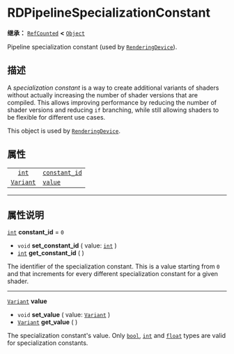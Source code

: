 <!-- ⚠ 请勿编辑本文件 ⚠ -->
<!-- 本文档使用脚本从 WeDot 引擎源码仓库生成。 -->
<!-- 生成脚本：https://github.com/WeDot-Engine/WeDot/tree/4.3/doc/tools/make_md.py； -->
<!-- 原文件：https://github.com/WeDot-Engine/WeDot/tree/4.3/doc/classes/RDPipelineSpecializationConstant.xml。 -->

<div id="_class_rdpipelinespecializationconstant"></div>

# RDPipelineSpecializationConstant

**继承：** [`RefCounted`](class_refcounted.md) **<** [`Object`](class_object.md)

Pipeline specialization constant (used by [`RenderingDevice`](class_renderingdevice.md)).

## 描述

A *specialization constant* is a way to create additional variants of shaders without actually increasing the number of shader versions that are compiled. This allows improving performance by reducing the number of shader versions and reducing `if` branching, while still allowing shaders to be flexible for different use cases.

This object is used by [`RenderingDevice`](class_renderingdevice.md).

## 属性

|||
|:-:|:--|
| [`int`](class_int.md)         | [`constant_id`](#class_rdpipelinespecializationconstant_property_constant_id) | ``0`` |
| [`Variant`](class_variant.md) | [`value`](#class_rdpipelinespecializationconstant_property_value)             |       |

<!-- rst-class:: classref-section-separator -->

---

## 属性说明

<div id="_class_rdpipelinespecializationconstant_property_constant_id"></div>

[`int`](class_int.md) **constant_id** = ``0`` <div id="class_rdpipelinespecializationconstant_property_constant_id"></div>

- `void` **set_constant_id** ( value: [`int`](class_int.md) )
- [`int`](class_int.md) **get_constant_id** ( )

The identifier of the specialization constant. This is a value starting from `0` and that increments for every different specialization constant for a given shader.

<!-- rst-class:: classref-item-separator -->

---

<div id="_class_rdpipelinespecializationconstant_property_value"></div>

[`Variant`](class_variant.md) **value** <div id="class_rdpipelinespecializationconstant_property_value"></div>

- `void` **set_value** ( value: [`Variant`](class_variant.md) )
- [`Variant`](class_variant.md) **get_value** ( )

The specialization constant's value. Only [`bool`](class_bool.md), [`int`](class_int.md) and [`float`](class_float.md) types are valid for specialization constants.

[^virtual]: 本方法通常需要用户覆盖才能生效。
[^const]: 本方法无副作用，不会修改该实例的任何成员变量。
[^vararg]: 本方法除了能接受在此处描述的参数外，还能够继续接受任意数量的参数。
[^constructor]: 本方法用于构造某个类型。
[^static]: 调用本方法无需实例，可直接使用类名进行调用。
[^operator]: 本方法描述的是使用本类型作为左操作数的有效运算符。
[^bitfield]: 这个值是由下列位标志构成位掩码的整数。
[^void]: 无返回值。
